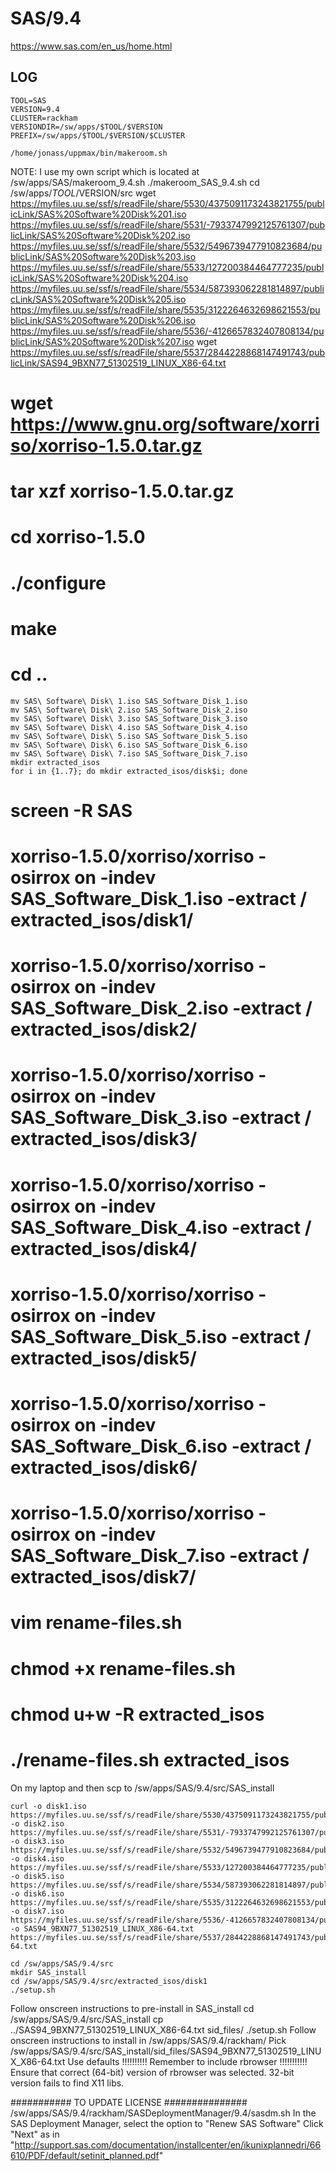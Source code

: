 SAS/9.4
========================

<https://www.sas.com/en_us/home.html>

LOG
---

    TOOL=SAS
    VERSION=9.4
    CLUSTER=rackham
    VERSIONDIR=/sw/apps/$TOOL/$VERSION
    PREFIX=/sw/apps/$TOOL/$VERSION/$CLUSTER

    /home/jonass/uppmax/bin/makeroom.sh

NOTE: I use my own script which is located at /sw/apps/SAS/makeroom_9.4.sh
    ./makeroom_SAS_9.4.sh
    cd /sw/apps/$TOOL/$VERSION/src
    wget https://myfiles.uu.se/ssf/s/readFile/share/5530/4375091173243821755/publicLink/SAS%20Software%20Disk%201.iso https://myfiles.uu.se/ssf/s/readFile/share/5531/-7933747992125761307/publicLink/SAS%20Software%20Disk%202.iso https://myfiles.uu.se/ssf/s/readFile/share/5532/5496739477910823684/publicLink/SAS%20Software%20Disk%203.iso https://myfiles.uu.se/ssf/s/readFile/share/5533/127200384464777235/publicLink/SAS%20Software%20Disk%204.iso https://myfiles.uu.se/ssf/s/readFile/share/5534/587393062281814897/publicLink/SAS%20Software%20Disk%205.iso https://myfiles.uu.se/ssf/s/readFile/share/5535/3122264632698621553/publicLink/SAS%20Software%20Disk%206.iso https://myfiles.uu.se/ssf/s/readFile/share/5536/-4126657832407808134/publicLink/SAS%20Software%20Disk%207.iso
    wget https://myfiles.uu.se/ssf/s/readFile/share/5537/2844228868147491743/publicLink/SAS94_9BXN77_51302519_LINUX_X86-64.txt
#    wget https://www.gnu.org/software/xorriso/xorriso-1.5.0.tar.gz
#    tar xzf xorriso-1.5.0.tar.gz
#    cd xorriso-1.5.0
#    ./configure
#    make
#    cd ..
    mv SAS\ Software\ Disk\ 1.iso SAS_Software_Disk_1.iso
    mv SAS\ Software\ Disk\ 2.iso SAS_Software_Disk_2.iso
    mv SAS\ Software\ Disk\ 3.iso SAS_Software_Disk_3.iso
    mv SAS\ Software\ Disk\ 4.iso SAS_Software_Disk_4.iso
    mv SAS\ Software\ Disk\ 5.iso SAS_Software_Disk_5.iso
    mv SAS\ Software\ Disk\ 6.iso SAS_Software_Disk_6.iso
    mv SAS\ Software\ Disk\ 7.iso SAS_Software_Disk_7.iso
    mkdir extracted_isos
    for i in {1..7}; do mkdir extracted_isos/disk$i; done
#    screen -R SAS
#    xorriso-1.5.0/xorriso/xorriso -osirrox on -indev SAS_Software_Disk_1.iso -extract / extracted_isos/disk1/
#    xorriso-1.5.0/xorriso/xorriso -osirrox on -indev SAS_Software_Disk_2.iso -extract / extracted_isos/disk2/
#    xorriso-1.5.0/xorriso/xorriso -osirrox on -indev SAS_Software_Disk_3.iso -extract / extracted_isos/disk3/
#    xorriso-1.5.0/xorriso/xorriso -osirrox on -indev SAS_Software_Disk_4.iso -extract / extracted_isos/disk4/
#    xorriso-1.5.0/xorriso/xorriso -osirrox on -indev SAS_Software_Disk_5.iso -extract / extracted_isos/disk5/
#    xorriso-1.5.0/xorriso/xorriso -osirrox on -indev SAS_Software_Disk_6.iso -extract / extracted_isos/disk6/
#    xorriso-1.5.0/xorriso/xorriso -osirrox on -indev SAS_Software_Disk_7.iso -extract / extracted_isos/disk7/
#    vim rename-files.sh
#    chmod +x rename-files.sh
#    chmod u+w -R extracted_isos
#    ./rename-files.sh extracted_isos

On my laptop and then scp to /sw/apps/SAS/9.4/src/SAS_install

    curl -o disk1.iso https://myfiles.uu.se/ssf/s/readFile/share/5530/4375091173243821755/publicLink/SAS%20Software%20Disk%201.iso -o disk2.iso https://myfiles.uu.se/ssf/s/readFile/share/5531/-7933747992125761307/publicLink/SAS%20Software%20Disk%202.iso -o disk3.iso https://myfiles.uu.se/ssf/s/readFile/share/5532/5496739477910823684/publicLink/SAS%20Software%20Disk%203.iso -o disk4.iso https://myfiles.uu.se/ssf/s/readFile/share/5533/127200384464777235/publicLink/SAS%20Software%20Disk%204.iso -o disk5.iso https://myfiles.uu.se/ssf/s/readFile/share/5534/587393062281814897/publicLink/SAS%20Software%20Disk%205.iso -o disk6.iso https://myfiles.uu.se/ssf/s/readFile/share/5535/3122264632698621553/publicLink/SAS%20Software%20Disk%206.iso -o disk7.iso https://myfiles.uu.se/ssf/s/readFile/share/5536/-4126657832407808134/publicLink/SAS%20Software%20Disk%207.iso -o SAS94_9BXN77_51302519_LINUX_X86-64.txt https://myfiles.uu.se/ssf/s/readFile/share/5537/2844228868147491743/publicLink/SAS94_9BXN77_51302519_LINUX_X86-64.txt

    cd /sw/apps/SAS/9.4/src
    mkdir SAS_install
    cd /sw/apps/SAS/9.4/src/extracted_isos/disk1
    ./setup.sh
Follow onscreen instructions to pre-install in SAS_install
    cd /sw/apps/SAS/9.4/src/SAS_install
    cp ../SAS94_9BXN77_51302519_LINUX_X86-64.txt sid_files/
    ./setup.sh
Follow onscreen instructions to install in /sw/apps/SAS/9.4/rackham/
Pick /sw/apps/SAS/9.4/src/SAS_install/sid_files/SAS94_9BXN77_51302519_LINUX_X86-64.txt
Use defaults
!!!!!!!!!! Remember to include rbrowser !!!!!!!!!!!
Ensure that correct (64-bit) version of rbrowser was selected. 32-bit version fails to find X11 libs.

########### TO UPDATE LICENSE ###############
    /sw/apps/SAS/9.4/rackham/SASDeploymentManager/9.4/sasdm.sh
In the SAS Deployment Manager, select the option to "Renew SAS Software"
Click "Next" as in "http://support.sas.com/documentation/installcenter/en/ikunixplannedri/66610/PDF/default/setinit_planned.pdf"
